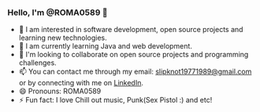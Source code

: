 ### Hello, I'm @ROMA0589 👋

- 👀 I am interested in software development, open source projects and learning new technologies.
- 🌱 I am currently learning Java and web development.
- 💞️ I'm looking to collaborate on open source projects and programming challenges.
- 📫 You can contact me through my email: slipknot19771989@gmail.com or by connecting with me on [LinkedIn](https://www.linkedin.com/in/roma0589/).
- 😄 Pronouns: ROMA0589
- ⚡ Fun fact: I love Chill out music, Punk(Sex Pistol :) and etc!

<!---
ROMA0589/ROMA0589 is a ✨ special ✨ repository because its `README.md` (this file) appears in your GitHub profile.
You can click the preview link to see your changes.
--->
